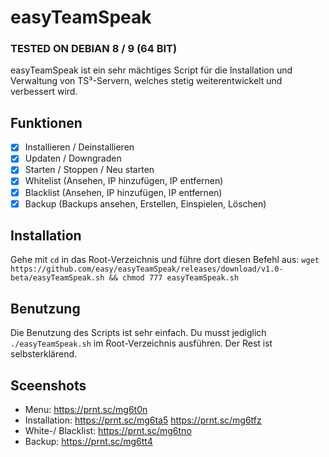 # easyTeamSpeak
### TESTED ON DEBIAN 8 / 9 (64 BIT)

easyTeamSpeak ist ein sehr mächtiges Script für die Installation und Verwaltung von TS³-Servern, welches stetig weiterentwickelt und verbessert wird.

## Funktionen
- [x] Installieren / Deinstallieren
- [x] Updaten / Downgraden
- [x] Starten / Stoppen / Neu starten
- [x] Whitelist (Ansehen, IP hinzufügen, IP entfernen)
- [x] Blacklist (Ansehen, IP hinzufügen, IP entfernen)
- [x] Backup (Backups ansehen, Erstellen, Einspielen, Löschen) 

## Installation
Gehe mit `cd` in das Root-Verzeichnis und führe dort diesen Befehl aus: `wget https://github.com/easy/easyTeamSpeak/releases/download/v1.0-beta/easyTeamSpeak.sh && chmod 777 easyTeamSpeak.sh`

## Benutzung
Die Benutzung des Scripts ist sehr einfach. Du musst jediglich `./easyTeamSpeak.sh` im Root-Verzeichnis ausführen. Der Rest ist selbsterklärend.

## Sceenshots
- Menu: https://prnt.sc/mg6t0n
- Installation: https://prnt.sc/mg6ta5 https://prnt.sc/mg6tfz
- White-/ Blacklist: https://prnt.sc/mg6tno
- Backup: https://prnt.sc/mg6tt4
